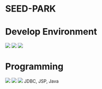 # SEED-PARK

<h1>Develop Environment</h1>
<img src="https://img.shields.io/badge/windows10-0078D6?style=for-the-badge&logo=windows10&logoColor=white">
<img src="https://img.shields.io/badge/eclipseide-2C2255?style=for-the-badge&logo=eclipseide&logoColor=white">
<img src="https://img.shields.io/badge/oracle-F80000?style=for-the-badge&logo=oracle&logoColor=white">

<h1>Programming</h1>
<img src="https://img.shields.io/badge/html5-E34F26?style=for-the-badge&logo=html5&logoColor=white">
<img src="https://img.shields.io/badge/css3-1572B6?style=for-the-badge&logo=css3&logoColor=white">
<img src="https://img.shields.io/badge/javascript-F7DF1E?style=for-the-badge&logo=javascript&logoColor=white">
JDBC, JSP, Java
